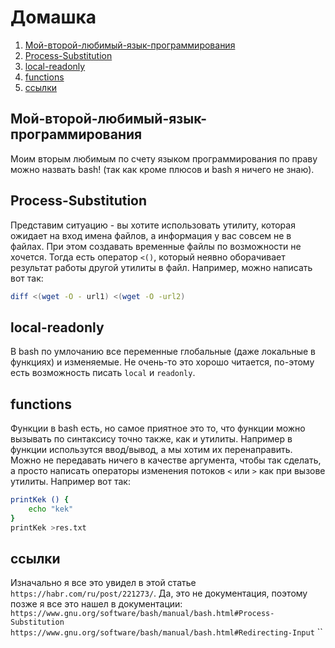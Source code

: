 # Домашка

1. [Мой-второй-любимый-язык-программирования](#Мой-второй-любимый-язык-программирования)
1. [Process-Substitution](#Process-Substitution)
1. [local-readonly](#local-readonly)
1. [functions](#functions)
1. [ссылки](#ссылки)

## Мой-второй-любимый-язык-программирования
Моим вторым любимым по счету языком программирования по праву можно назвать bash! (так как кроме плюсов и bash я ничего не знаю).

## Process-Substitution
Представим ситуацию - вы хотите использовать утилиту, которая ожидает на вход имена файлов, а информация у вас совсем не в файлах. При этом создавать временные файлы по возможности не хочется. Тогда есть оператор `<()`, который неявно оборачивает результат работы другой утилиты в файл. Например, можно написать вот так:

```bash
diff <(wget -O - url1) <(wget -O -url2)
```

## local-readonly
В bash по умлочанию все переменные глобальные (даже локальные в функциях) и изменяемые. Не очень-то это хорошо читается, по-этому есть возможность писать `local` и `readonly`.

## functions
Функции в bash есть, но самое приятное это то, что функции можно вызывать по синтаксису точно также, как и утилиты. Например в функции использутся ввод/вывод, а мы хотим их перенаправить. Можно не передавать ничего в качестве аргумента, чтобы так сделать, а просто написать операторы изменения потоков `<` или `>` как при вызове утилиты.
Например вот так:

```bash
printKek () {
	echo "kek"
}
printKek >res.txt
```

## ссылки
Изначально я все это увидел в этой статье `https://habr.com/ru/post/221273/`. Да, это не документация, поэтому позже я все это нашел в документации:
`https://www.gnu.org/software/bash/manual/bash.html#Process-Substitution`
`https://www.gnu.org/software/bash/manual/bash.html#Redirecting-Input`
``
